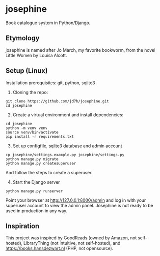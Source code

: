 # josephine
Book catalogue system in Python/Django.

## Etymology
josephine is named after Jo March, my favorite bookworm, from the novel Little Women by Louisa Alcott. 

## Setup (Linux)

Installation prerequisites: git, python, sqlite3

1. Cloning the repo:
```
git clone https://github.com/jd7h/josephine.git
cd josephine
```
2. Create a virtual environment and install dependencies:
```
cd josephine
python -m venv venv
source venv/bin/activate
pip install -r requirements.txt
```
3. Set up configfile, sqlite3 database and admin account
```
cp josephine/settings.example.py josephine/settings.py
python manage.py migrate
python manage.py createsuperuser
```
And follow the steps to create a superuser.

4. Start the Django server
```
python manage.py runserver
```
Point your browser at http://127.0.0.1:8000/admin and log in with your superuser account to view the admin panel.
Josephine is not ready to be used in production in any way.

## Inspiration
This project was inspired by GoodReads (owned by Amazon, not self-hosted), LibraryThing (not intuitive, not self-hosted), and https://books.hansdezwart.nl (PHP, not opensource). 
